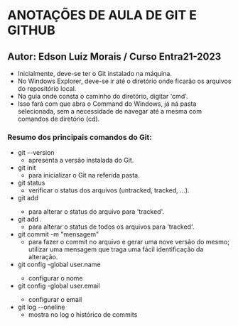 # ANOTAÇÕES DE AULA DE GIT E GITHUB

## Autor: Edson Luiz Morais  / Curso Entra21-2023

- Inicialmente, deve-se ter o Git instalado na máquina.  
- No Windows Explorer, deve-se ir até o diretório onde ficarão os arquivos do repositório local.
- Na guia onde consta o caminho do diretório, digitar 'cmd'.
- Isso fará com que abra o Command do Windows, já ná pasta selecionada, sem a necessidade de navegar até a mesma com comandos de diretório (cd).

### Resumo dos principais comandos do Git:
- git --version
    - apresenta a versão instalada do Git.
- git init
    - para inicializar o Git na referida pasta.
- git status
    - verificar o status dos arquivos (untracked, tracked, ...).
- git add <filename>
    - para alterar o status do arquivo para 'tracked'.
- git add .
    - para alterar o status de todos os arquivos para 'tracked'.
- git commit -m "mensagem"
    - para fazer o commit no arquivo e gerar uma nove versão do mesmo; utilizar uma mensagem que traga uma fácil identificação da alteração.
- git config -global user.name <nome>
    - configurar o nome
- git config -global user.email <email>
    - configurar o email
- git log --oneline
    - mostra no log o histórico de commits
